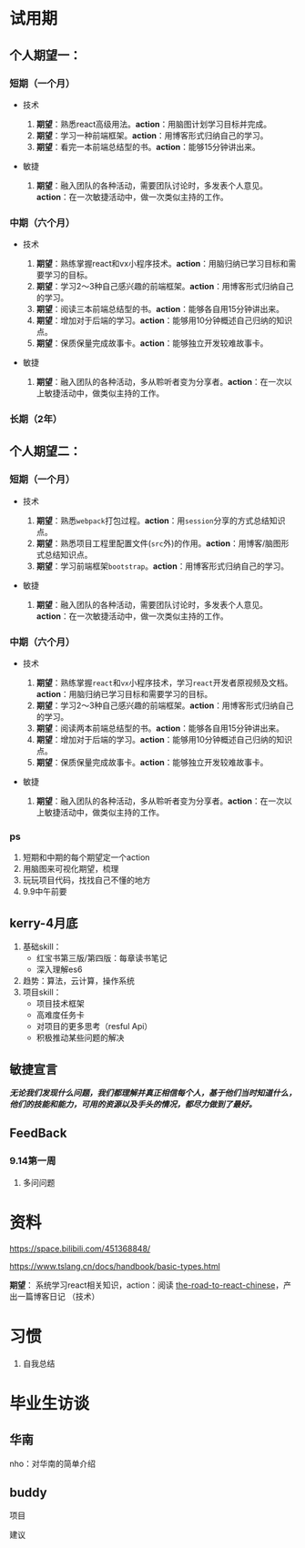 # 试用期

## 个人期望一：

### 短期（一个月）

* 技术
  1. **期望**：熟悉react高级用法。**action**：用脑图计划学习目标并完成。
  2. **期望**：学习一种前端框架。**action**：用博客形式归纳自己的学习。
  3. **期望**：看完一本前端总结型的书。**action**：能够15分钟讲出来。

* 敏捷
  1. **期望**：融入团队的各种活动，需要团队讨论时，多发表个人意见。**action**：在一次敏捷活动中，做一次类似主持的工作。

### 中期（六个月）

* 技术
  1. **期望**：熟练掌握react和vx小程序技术。**action**：用脑归纳已学习目标和需要学习的目标。
  2. **期望**：学习2～3种自己感兴趣的前端框架。**action**：用博客形式归纳自己的学习。
  3. **期望**：阅读三本前端总结型的书。**action**：能够各自用15分钟讲出来。
  4. **期望**：增加对于后端的学习。**action**：能够用10分钟概述自己归纳的知识点。
  5. **期望**：保质保量完成故事卡。**action**：能够独立开发较难故事卡。

* 敏捷
  1. **期望**：融入团队的各种活动，多从聆听者变为分享者。**action**：在一次以上敏捷活动中，做类似主持的工作。

### 长期（2年）

## 个人期望二：

### 短期（一个月）

* 技术
  1. **期望**：熟悉`webpack`打包过程。**action**：用`session`分享的方式总结知识点。
  2. **期望**：熟悉项目工程里配置文件(`src`外)的作用。**action**：用博客/脑图形式总结知识点。
  3. **期望**：学习前端框架`bootstrap`。**action**：用博客形式归纳自己的学习。

* 敏捷
  1. **期望**：融入团队的各种活动，需要团队讨论时，多发表个人意见。**action**：在一次敏捷活动中，做一次类似主持的工作。

### 中期（六个月）

* 技术
  1. **期望**：熟练掌握`react`和`vx`小程序技术，学习`react`开发者原视频及文档。**action**：用脑归纳已学习目标和需要学习的目标。
  2. **期望**：学习2～3种自己感兴趣的前端框架。**action**：用博客形式归纳自己的学习。
  3. **期望**：阅读两本前端总结型的书。**action**：能够各自用15分钟讲出来。
  4. **期望**：增加对于后端的学习。**action**：能够用10分钟概述自己归纳的知识点。
  5. **期望**：保质保量完成故事卡。**action**：能够独立开发较难故事卡。

* 敏捷
  1. **期望**：融入团队的各种活动，多从聆听者变为分享者。**action**：在一次以上敏捷活动中，做类似主持的工作。

### ps

1. 短期和中期的每个期望定一个action
2. 用脑图来可视化期望，梳理
3. 玩玩项目代码，找找自己不懂的地方
4. 9.9中午前要



## kerry-4月底

1. 基础skill：
   * 红宝书第三版/第四版：每章读书笔记
   * 深入理解es6
2. 趋势：算法，云计算，操作系统
3. 项目skill：
   * 项目技术框架
   * 高难度任务卡
   * 对项目的更多思考（resful Api）
   * 积极推动某些问题的解决

## 敏捷宣言

***无论我们发现什么问题，我们都理解并真正相信每个人，基于他们当时知道什么，他们的技能和能力，可用的资源以及手头的情况，都尽力做到了最好。***





## FeedBack

### 9.14第一周

1. 多问问题

# 资料

https://space.bilibili.com/451368848/

https://www.tslang.cn/docs/handbook/basic-types.html



**期望**： 系统学习react相关知识，action：阅读 [the-road-to-react-chinese](https://github.com/the-road-to-learn-react/the-road-to-react-chinese)，产出一篇博客日记 （技术）

# 习惯

1. 自我总结

# 毕业生访谈

## 华南

nho：对华南的简单介绍

## buddy



项目

建议